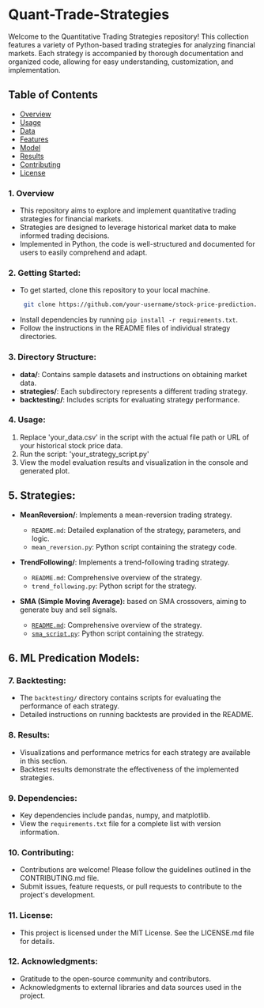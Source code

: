 # Quant-Trade-Strategies

Welcome to the Quantitative Trading Strategies repository! This collection features a variety of Python-based trading strategies for analyzing financial markets. Each strategy is accompanied by thorough documentation and organized code, allowing for easy understanding, customization, and implementation.

## Table of Contents

- [Overview](#1-overview)
- [Usage](#usage)
- [Data](#data)
- [Features](#features)
- [Model](#model)
- [Results](#results)
- [Contributing](#contributing)
- [License](#license)

### 1. Overview

- This repository aims to explore and implement quantitative trading strategies for financial markets.
- Strategies are designed to leverage historical market data to make informed trading decisions.
- Implemented in Python, the code is well-structured and documented for users to easily comprehend and adapt.

### 2. Getting Started:

- To get started, clone this repository to your local machine.
  ```bash
   git clone https://github.com/your-username/stock-price-prediction.git
- Install dependencies by running `pip install -r requirements.txt`.
- Follow the instructions in the README files of individual strategy directories.

### 3. Directory Structure:

- **data/**: Contains sample datasets and instructions on obtaining market data.
- **strategies/**: Each subdirectory represents a different trading strategy.
- **backtesting/**: Includes scripts for evaluating strategy performance.
  
### 4. Usage:
  1. Replace 'your_data.csv' in the script with the actual file path or URL of your historical stock price data.
  2. Run the script: 'your_strategy_script.py'
  3. View the model evaluation results and visualization in the console and generated plot.

## 5. Strategies:

- **MeanReversion/**: Implements a mean-reversion trading strategy.
  - `README.md`: Detailed explanation of the strategy, parameters, and logic.
  - `mean_reversion.py`: Python script containing the strategy code.

- **TrendFollowing/**: Implements a trend-following trading strategy.
  - `README.md`: Comprehensive overview of the strategy.
  - `trend_following.py`: Python script for the strategy.
    
- **SMA (Simple Moving Average):** based on SMA crossovers, aiming to generate buy and sell signals.
  - [`README.md`](strategies/SMA/README.md): Comprehensive overview of the strategy.
  - [`sma_script.py`](strategies/SMA/sma_script.py): Python script containing the strategy.
    
## 6. ML Predication Models:
  

### 7. Backtesting:


- The `backtesting/` directory contains scripts for evaluating the performance of each strategy.
- Detailed instructions on running backtests are provided in the README.

### 8. Results:

- Visualizations and performance metrics for each strategy are available in this section.
- Backtest results demonstrate the effectiveness of the implemented strategies.

### 9. Dependencies:

- Key dependencies include pandas, numpy, and matplotlib.
- View the `requirements.txt` file for a complete list with version information.

### 10. Contributing:

- Contributions are welcome! Please follow the guidelines outlined in the CONTRIBUTING.md file.
- Submit issues, feature requests, or pull requests to contribute to the project's development.

### 11. License:

- This project is licensed under the MIT License. See the LICENSE.md file for details.

### 12. Acknowledgments:

- Gratitude to the open-source community and contributors.
- Acknowledgments to external libraries and data sources used in the project.
